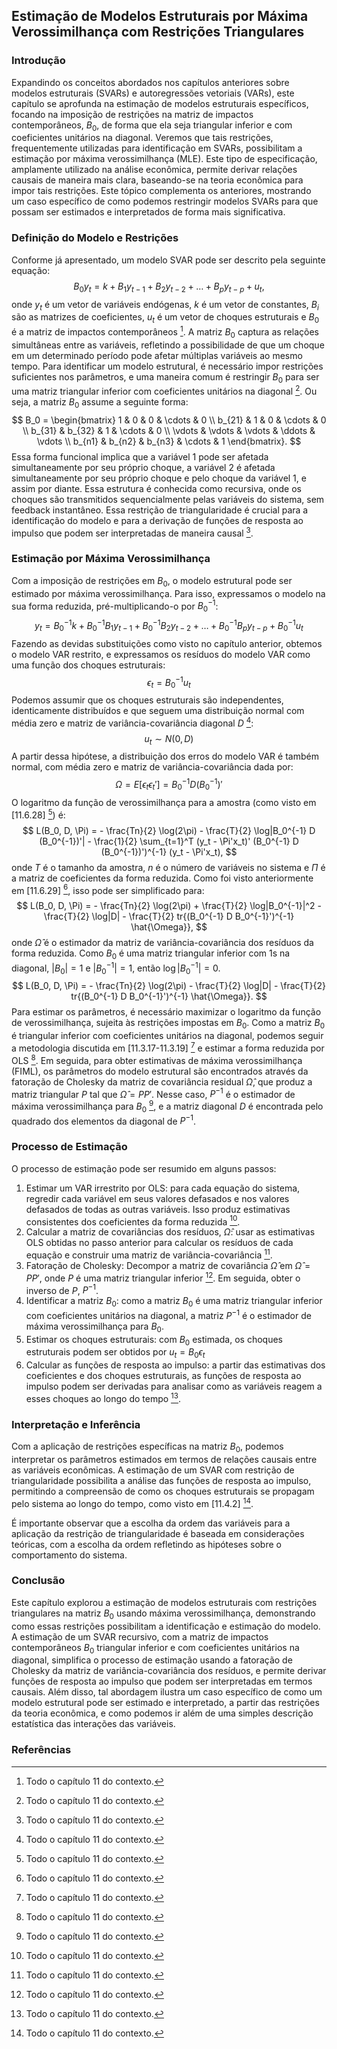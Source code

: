 ## Estimação de Modelos Estruturais por Máxima Verossimilhança com Restrições Triangulares

### Introdução
Expandindo os conceitos abordados nos capítulos anteriores sobre modelos estruturais (SVARs) e autoregressões vetoriais (VARs), este capítulo se aprofunda na estimação de modelos estruturais específicos, focando na imposição de restrições na matriz de impactos contemporâneos, $B_0$, de forma que ela seja triangular inferior e com coeficientes unitários na diagonal. Veremos que tais restrições, frequentemente utilizadas para identificação em SVARs, possibilitam a estimação por máxima verossimilhança (MLE). Este tipo de especificação, amplamente utilizado na análise econômica, permite derivar relações causais de maneira mais clara, baseando-se na teoria econômica para impor tais restrições. Este tópico complementa os anteriores, mostrando um caso específico de como podemos restringir modelos SVARs para que possam ser estimados e interpretados de forma mais significativa.

### Definição do Modelo e Restrições
Conforme já apresentado, um modelo SVAR pode ser descrito pela seguinte equação:
$$
B_0 y_t = k + B_1y_{t-1} + B_2y_{t-2} + \ldots + B_py_{t-p} + u_t,
$$
onde $y_t$ é um vetor de variáveis endógenas, $k$ é um vetor de constantes, $B_i$ são as matrizes de coeficientes, $u_t$ é um vetor de choques estruturais e $B_0$ é a matriz de impactos contemporâneos [^2]. A matriz $B_0$ captura as relações simultâneas entre as variáveis, refletindo a possibilidade de que um choque em um determinado período pode afetar múltiplas variáveis ao mesmo tempo. Para identificar um modelo estrutural, é necessário impor restrições suficientes nos parâmetros, e uma maneira comum é restringir $B_0$ para ser uma matriz triangular inferior com coeficientes unitários na diagonal [^2]. Ou seja, a matriz $B_0$ assume a seguinte forma:
$$
B_0 = \begin{bmatrix}
1 & 0 & 0 & \cdots & 0 \\
b_{21} & 1 & 0 & \cdots & 0 \\
b_{31} & b_{32} & 1 & \cdots & 0 \\
\vdots & \vdots & \vdots & \ddots & \vdots \\
b_{n1} & b_{n2} & b_{n3} & \cdots & 1
\end{bmatrix}.
$$
Essa forma funcional implica que a variável 1 pode ser afetada simultaneamente por seu próprio choque, a variável 2 é afetada simultaneamente por seu próprio choque e pelo choque da variável 1, e assim por diante. Essa estrutura é conhecida como recursiva, onde os choques são transmitidos sequencialmente pelas variáveis do sistema,  sem feedback instantâneo.  Essa restrição de triangularidade é crucial para a identificação do modelo e para a derivação de funções de resposta ao impulso que podem ser interpretadas de maneira causal [^2].

### Estimação por Máxima Verossimilhança
Com a imposição de restrições em $B_0$, o modelo estrutural pode ser estimado por máxima verossimilhança. Para isso, expressamos o modelo na sua forma reduzida, pré-multiplicando-o por $B_0^{-1}$:
$$
y_t = B_0^{-1}k + B_0^{-1}B_1y_{t-1} + B_0^{-1}B_2y_{t-2} + \ldots + B_0^{-1}B_py_{t-p} + B_0^{-1}u_t
$$
Fazendo as devidas substituições como visto no capítulo anterior, obtemos o modelo VAR restrito, e expressamos os resíduos do modelo VAR como uma função dos choques estruturais:
$$
\epsilon_t = B_0^{-1}u_t
$$
Podemos assumir que os choques estruturais são independentes, identicamente distribuídos e que seguem uma distribuição normal com média zero e matriz de variância-covariância diagonal $D$ [^2]:
$$
u_t \sim N(0, D)
$$
A partir dessa hipótese, a distribuição dos erros do modelo VAR é também normal, com média zero e matriz de variância-covariância dada por:
$$
\Omega = E[\epsilon_t \epsilon_t'] = B_0^{-1}D(B_0^{-1})'
$$
O logaritmo da função de verossimilhança para a amostra (como visto em [11.6.28] [^2]) é:
$$
L(B_0, D, \Pi) = - \frac{Tn}{2} \log(2\pi) - \frac{T}{2} \log|B_0^{-1} D (B_0^{-1})'| - \frac{1}{2} \sum_{t=1}^T (y_t - \Pi'x_t)' (B_0^{-1} D (B_0^{-1})')^{-1} (y_t - \Pi'x_t),
$$
onde $T$ é o tamanho da amostra, $n$ é o número de variáveis no sistema e $\Pi$ é a matriz de coeficientes da forma reduzida. Como foi visto anteriormente em [11.6.29] [^2], isso pode ser simplificado para:
$$
L(B_0, D, \Pi) = - \frac{Tn}{2} \log(2\pi) + \frac{T}{2} \log|B_0^{-1}|^2 - \frac{T}{2} \log|D| - \frac{T}{2} tr{(B_0^{-1} D B_0^{-1}')^{-1} \hat{\Omega}},
$$
onde $\hat{\Omega}$ é o estimador da matriz de variância-covariância dos resíduos da forma reduzida. Como $B_0$ é uma matriz triangular inferior com 1s na diagonal, $|B_0|=1$ e $|B_0^{-1}| = 1$, então  $\log|B_0^{-1}| = 0$.
$$
L(B_0, D, \Pi) = - \frac{Tn}{2} \log(2\pi) - \frac{T}{2} \log|D| - \frac{T}{2} tr{(B_0^{-1} D B_0^{-1}')^{-1} \hat{\Omega}}.
$$
Para estimar os parâmetros, é necessário maximizar o logaritmo da função de verossimilhança, sujeita às restrições impostas em $B_0$. Como a matriz $B_0$ é triangular inferior com coeficientes unitários na diagonal, podemos seguir a metodologia discutida em [11.3.17-11.3.19] [^2] e estimar a forma reduzida por OLS [^2]. Em seguida, para obter estimativas de máxima verossimilhança (FIML), os parâmetros do modelo estrutural são encontrados através da fatoração de Cholesky da matriz de covariância residual $\hat{\Omega}$, que produz a matriz triangular $P$ tal que $\hat{\Omega}=PP'$. Nesse caso,  $P^{-1}$ é o estimador de máxima verossimilhança para $B_0$ [^2], e a matriz diagonal $D$ é encontrada pelo quadrado dos elementos da diagonal de $P^{-1}$.

### Processo de Estimação
O processo de estimação pode ser resumido em alguns passos:
1.  Estimar um VAR irrestrito por OLS: para cada equação do sistema, regredir cada variável em seus valores defasados e nos valores defasados de todas as outras variáveis. Isso produz estimativas consistentes dos coeficientes da forma reduzida [^2].
2.  Calcular a matriz de covariâncias dos resíduos, $\hat{\Omega}$: usar as estimativas OLS obtidas no passo anterior para calcular os resíduos de cada equação e construir uma matriz de variância-covariância [^2].
3.  Fatoração de Cholesky: Decompor a matriz de covariância $\hat{\Omega}$ em $\hat{\Omega} = P P'$, onde $P$ é uma matriz triangular inferior [^2]. Em seguida, obter o inverso de $P$, $P^{-1}$.
4. Identificar a matriz $B_0$: como a matriz $B_0$ é uma matriz triangular inferior com coeficientes unitários na diagonal, a matriz $P^{-1}$ é o estimador de máxima verossimilhança para $B_0$.
5.  Estimar os choques estruturais:  com $B_0$ estimada, os choques estruturais podem ser obtidos por $u_t = B_0 \epsilon_t$
6.  Calcular as funções de resposta ao impulso: a partir das estimativas dos coeficientes e dos choques estruturais, as funções de resposta ao impulso podem ser derivadas para analisar como as variáveis reagem a esses choques ao longo do tempo [^2].

### Interpretação e Inferência
Com a aplicação de restrições específicas na matriz $B_0$, podemos interpretar os parâmetros estimados em termos de relações causais entre as variáveis econômicas. A estimação de um SVAR com restrição de triangularidade possibilita a análise das funções de resposta ao impulso, permitindo a compreensão de como os choques estruturais se propagam pelo sistema ao longo do tempo, como visto em [11.4.2] [^2].

É importante observar que a escolha da ordem das variáveis para a aplicação da restrição de triangularidade é baseada em considerações teóricas, com a escolha da ordem refletindo as hipóteses sobre o comportamento do sistema.

### Conclusão
Este capítulo explorou a estimação de modelos estruturais com restrições triangulares na matriz $B_0$ usando máxima verossimilhança, demonstrando como essas restrições possibilitam a identificação e estimação do modelo. A estimação de um SVAR recursivo, com a matriz de impactos contemporâneos $B_0$ triangular inferior e com coeficientes unitários na diagonal, simplifica o processo de estimação usando a fatoração de Cholesky da matriz de variância-covariância dos resíduos, e permite derivar funções de resposta ao impulso que podem ser interpretadas em termos causais. Além disso, tal abordagem ilustra um caso específico de como um modelo estrutural pode ser estimado e interpretado, a partir das restrições da teoria econômica, e como podemos ir além de uma simples descrição estatística das interações das variáveis.

### Referências
[^1]:  Seção 11.1 do contexto.
[^2]: Todo o capítulo 11 do contexto.
<!-- END -->
